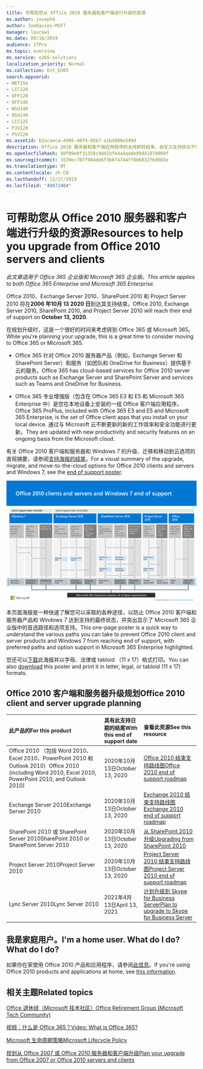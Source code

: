 ```yaml
---
title: 可帮助您从 Office 2010 服务器和客户端进行升级的资源
ms.author: josephd
author: JoeDavies-MSFT
manager: laurawi
ms.date: 09/16/2019
audience: ITPro
ms.topic: overview
ms.service: o365-solutions
localization_priority: Normal
ms.collection: Ent_O365
search.appverid:
- MET150
- LCC120
- OFF120
- OFF140
- WSU140
- OSU140
- LCC125
- PJU120
- PSV120
ms.assetid: b2acaeca-4986-40f4-92b7-a1bdd06e549d
description: Office 2010 服务器和客户端应用程序的支持即将结束，自定义支持协议不可用。 使用本文立即开始规划升级。
ms.openlocfilehash: 9df09e0f31358c9dd1bfe4a4adde99d41070060f
ms.sourcegitcommit: 3539ec707f984de6f3b874744ff8b6832fbd665e
ms.translationtype: MT
ms.contentlocale: zh-CN
ms.lasthandoff: 12/17/2019
ms.locfileid: "40072404"
---
```

# <a name="resources-to-help-you-upgrade-from-office-2010-servers-and-clients"></a><span data-ttu-id="31c45-104">可帮助您从 Office 2010 服务器和客户端进行升级的资源</span><span class="sxs-lookup"><span data-stu-id="31c45-104">Resources to help you upgrade from Office 2010 servers and clients</span></span>

<span data-ttu-id="31c45-105">*此文章适用于 Office 365 企业版和 Microsoft 365 企业版。*</span><span class="sxs-lookup"><span data-stu-id="31c45-105">*This article applies to both Office 365 Enterprise and Microsoft 365 Enterprise.*</span></span>

<span data-ttu-id="31c45-106">Office 2010、Exchange Server 2010、SharePoint 2010 和 Project Server 2010 将在**2006 年10月 13 2020 日**到达其支持结束。</span><span class="sxs-lookup"><span data-stu-id="31c45-106">Office 2010, Exchange Server 2010, SharePoint 2010, and Project Server 2010 will reach their end of support on **October 13, 2020**.</span></span> 

<span data-ttu-id="31c45-107">在规划升级时，这是一个很好的时间来考虑转到 Office 365 或 Microsoft 365。</span><span class="sxs-lookup"><span data-stu-id="31c45-107">While you're planning your upgrade, this is a great time to consider moving to Office 365 or Microsoft 365.</span></span> 

- <span data-ttu-id="31c45-108">Office 365 针对 Office 2010 服务器产品（例如，Exchange Server 和 SharePoint Server）和服务（如团队和 OneDrive for Business）提供基于云的服务。</span><span class="sxs-lookup"><span data-stu-id="31c45-108">Office 365 has cloud-based services for Office 2010 server products such as Exchange Server and SharePoint Server and services such as Teams and OneDrive for Business.</span></span> 

- <span data-ttu-id="31c45-109">Office 365 专业增强版（包含在 Office 365 E3 和 E5 和 Microsoft 365 Enterprise 中）是您在本地设备上安装的一组 Office 客户端应用程序。</span><span class="sxs-lookup"><span data-stu-id="31c45-109">Office 365 ProPlus, included with Office 365 E3 and E5 and Microsoft 365 Enterprise, is the set of Office client apps that you install on your local device.</span></span> <span data-ttu-id="31c45-110">通过与 Microsoft 云不断更新的新的工作效率和安全功能进行更新。</span><span class="sxs-lookup"><span data-stu-id="31c45-110">They are updated with new productivity and security features on an ongoing basis from the Microsoft cloud.</span></span>

<span data-ttu-id="31c45-111">有关 Office 2010 客户端和服务器和 Windows 7 的升级、迁移和移动到云选项的直观摘要，请参阅[支持海报的结尾](./media/upgrade-from-office-2010-servers-and-products/Office2010Windows7EndOfSupport.pdf)。</span><span class="sxs-lookup"><span data-stu-id="31c45-111">For a visual summary of the upgrade, migrate, and move-to-the-cloud options for Office 2010 clients and servers and Windows 7, see the [end of support poster](./media/upgrade-from-office-2010-servers-and-products/Office2010Windows7EndOfSupport.pdf).</span></span>

![Office 2010 客户端和服务器以及 Windows 7 结束支持海报](./media/upgrade-from-office-2010-servers-and-products/office2010-windows7-end-of-support.png)

<span data-ttu-id="31c45-113">本页面海报是一种快速了解您可以采取的各种途径，以防止 Office 2010 客户端和服务器产品和 Windows 7 达到支持的最终状态，并突出显示了 Microsoft 365 企业版中的首选路径和选项支持。</span><span class="sxs-lookup"><span data-stu-id="31c45-113">This one-page poster is a quick way to understand the various paths you can take to prevent Office 2010 client and server products and Windows 7 from reaching end of support, with preferred paths and option support in Microsoft 365 Enterprise highlighted.</span></span>

<span data-ttu-id="31c45-114">您还可以[下载](https://github.com/MicrosoftDocs/microsoft-365-docs/raw/public/microsoft-365/enterprise/media/migration-microsoft-365-enterprise-workload/Office2010Windows7EndOfSupport.pdf)此海报并以字母、法律或 tabloid （11 x 17）格式打印。</span><span class="sxs-lookup"><span data-stu-id="31c45-114">You can also [download](https://github.com/MicrosoftDocs/microsoft-365-docs/raw/public/microsoft-365/enterprise/media/migration-microsoft-365-enterprise-workload/Office2010Windows7EndOfSupport.pdf) this poster and print it in letter, legal, or tabloid (11 x 17) formats.</span></span>
      
## <a name="office-2010-client-and-server-upgrade-planning"></a><span data-ttu-id="31c45-115">Office 2010 客户端和服务器升级规划</span><span class="sxs-lookup"><span data-stu-id="31c45-115">Office 2010 client and server upgrade planning</span></span>
  
|<span data-ttu-id="31c45-116">**此产品的**</span><span class="sxs-lookup"><span data-stu-id="31c45-116">**For this product**</span></span>|<span data-ttu-id="31c45-117">**具有此支持日期的结尾**</span><span class="sxs-lookup"><span data-stu-id="31c45-117">**With this end of support date**</span></span>|<span data-ttu-id="31c45-118">**查看此资源**</span><span class="sxs-lookup"><span data-stu-id="31c45-118">**See this resource**</span></span>|
|:-----|:-----|:-----|
|<span data-ttu-id="31c45-119">Office 2010 （包括 Word 2010、Excel 2010、PowerPoint 2010 和 Outlook 2010）</span><span class="sxs-lookup"><span data-stu-id="31c45-119">Office 2010 (including Word 2010, Excel 2010, PowerPoint 2010, and Outlook 2010)</span></span>  <br/> | <span data-ttu-id="31c45-120">2020年10月13日</span><span class="sxs-lookup"><span data-stu-id="31c45-120">October 13, 2020</span></span> |[<span data-ttu-id="31c45-121">Office 2010 结束支持路线图</span><span class="sxs-lookup"><span data-stu-id="31c45-121">Office 2010 end of support roadmap</span></span>](https://docs.microsoft.com/DeployOffice/office-2010-end-support-roadmap) <br/> |
|<span data-ttu-id="31c45-122">Exchange Server 2010</span><span class="sxs-lookup"><span data-stu-id="31c45-122">Exchange Server 2010</span></span>  <br/> | <span data-ttu-id="31c45-123">2020年10月13日</span><span class="sxs-lookup"><span data-stu-id="31c45-123">October 13, 2020</span></span>  |[<span data-ttu-id="31c45-124">Exchange 2010 结束支持路线图</span><span class="sxs-lookup"><span data-stu-id="31c45-124">Exchange 2010 end of support roadmap</span></span>](exchange-2010-end-of-support.md) <br/> |
|<span data-ttu-id="31c45-125">SharePoint 2010 或 SharePoint Server 2010</span><span class="sxs-lookup"><span data-stu-id="31c45-125">SharePoint 2010 or SharePoint Server 2010</span></span>  <br/> | <span data-ttu-id="31c45-126">2020年10月13日</span><span class="sxs-lookup"><span data-stu-id="31c45-126">October 13, 2020</span></span> |[<span data-ttu-id="31c45-127">从 SharePoint 2010 升级</span><span class="sxs-lookup"><span data-stu-id="31c45-127">Upgrading from SharePoint 2010</span></span>](upgrade-from-sharepoint-2010.md) <br/> |
|<span data-ttu-id="31c45-128">Project Server 2010</span><span class="sxs-lookup"><span data-stu-id="31c45-128">Project Server 2010</span></span> <br/> | <span data-ttu-id="31c45-129">2020年10月13日</span><span class="sxs-lookup"><span data-stu-id="31c45-129">October 13, 2020</span></span> | [<span data-ttu-id="31c45-130">Project Server 2010 结束支持路线图</span><span class="sxs-lookup"><span data-stu-id="31c45-130">Project Server 2010 end of support roadmap</span></span>](project-server-2010-end-of-support.md) <br/> |
|<span data-ttu-id="31c45-131">Lync Server 2010</span><span class="sxs-lookup"><span data-stu-id="31c45-131">Lync Server 2010</span></span> <br/> | <span data-ttu-id="31c45-132">2021年4月13日</span><span class="sxs-lookup"><span data-stu-id="31c45-132">April 13, 2021</span></span> | [<span data-ttu-id="31c45-133">计划升级到 Skype for Business Server</span><span class="sxs-lookup"><span data-stu-id="31c45-133">Plan to upgrade to Skype for Business Server</span></span>](https://docs.microsoft.com/skypeforbusiness/plan-your-deployment/upgrade) <br/> |
    
## <a name="im-a-home-user-what-do-i-do"></a><span data-ttu-id="31c45-134">我是家庭用户。</span><span class="sxs-lookup"><span data-stu-id="31c45-134">I'm a home user.</span></span> <span data-ttu-id="31c45-135">What do I do?</span><span class="sxs-lookup"><span data-stu-id="31c45-135">What do I do?</span></span>

<span data-ttu-id="31c45-136">如果你在家使用 Office 2010 产品和应用程序，请参阅[此信息](plan-upgrade-previous-versions-office.md#im-a-home-user-what-do-i-do)。</span><span class="sxs-lookup"><span data-stu-id="31c45-136">If you're using Office 2010 products and applications at home, see [this information](plan-upgrade-previous-versions-office.md#im-a-home-user-what-do-i-do).</span></span>

## <a name="related-topics"></a><span data-ttu-id="31c45-137">相关主题</span><span class="sxs-lookup"><span data-stu-id="31c45-137">Related topics</span></span>

[<span data-ttu-id="31c45-138">Office 退休组（Microsoft 技术社区）</span><span class="sxs-lookup"><span data-stu-id="31c45-138">Office Retirement Group (Microsoft Tech Community)</span></span>](https://go.microsoft.com/fwlink/?linkid=842065)
  
[<span data-ttu-id="31c45-139">视频：什么是 Office 365？</span><span class="sxs-lookup"><span data-stu-id="31c45-139">Video: What is Office 365?</span></span>](https://support.office.com/article/847caf12-2589-452c-8aca-1c009797678b.aspx)
  
[<span data-ttu-id="31c45-140">Microsoft 生命周期策略</span><span class="sxs-lookup"><span data-stu-id="31c45-140">Microsoft Lifecycle Policy</span></span>](https://go.microsoft.com/fwlink/?linkid=865200)

[<span data-ttu-id="31c45-141">规划从 Office 2007 或 Office 2010 服务器和客户端升级</span><span class="sxs-lookup"><span data-stu-id="31c45-141">Plan your upgrade from Office 2007 or Office 2010 servers and clients</span></span>](plan-upgrade-previous-versions-office.md)

